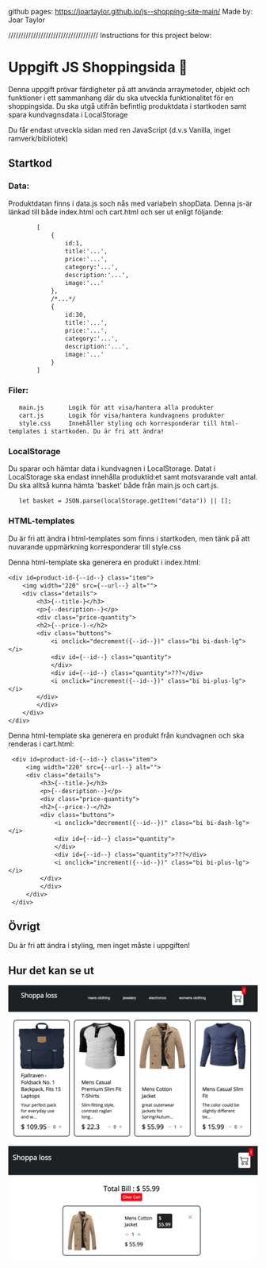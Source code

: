 github pages: https://joartaylor.github.io/js--shopping-site-main/
Made by: Joar Taylor












////////////////////////////////////
Instructions for this project below: 

# Uppgift JS Shoppingsida 🛒


Denna uppgift prövar färdigheter på att använda arraymetoder, objekt och funktioner i ett sammanhang där du ska utveckla funktionalitet för en shoppingsida. Du ska utgå utifrån befintlig produktdata i startkoden samt spara kundvagnsdata i LocalStorage

Du får endast utveckla sidan med ren JavaScript (d.v.s Vanilla, inget ramverk/bibliotek)


## Startkod

### Data:

Produktdatan finns i data.js soch nås med variabeln shopData. Denna js-är länkad till både index.html och cart.html och ser ut enligt följande:
       
            [
                {
                    id:1,
                    title:'...',
                    price:'...',
                    category:'...',
                    description:'...',
                    image:'...'
                },
                /*...*/
                {
                    id:30,
                    title:'...',
                    price:'...',
                    category:'...',
                    description:'...',
                    image:'...'
                }
            ]


### Filer:

       main.js       Logik för att visa/hantera alla produkter
       cart.js       Logik för visa/hantera kundvagnens produkter 
       style.css     Innehåller styling och korresponderar till html-templates i startkoden. Du är fri att ändra!
       
### LocalStorage

Du sparar och hämtar data i kundvagnen i LocalStorage. Datat i LocalStorage ska endast innehålla produktid:et samt motsvarande valt antal. Du ska alltså kunna hämta 'basket' både från main.js och cart.js. 

       let basket = JSON.parse(localStorage.getItem("data")) || [];
       
### HTML-templates

Du är fri att ändra i html-templates som finns i startkoden, men tänk på att nuvarande uppmärkning korresponderar till style.css

Denna html-template ska generera en produkt i index.html: 

    <div id=product-id-{--id--} class="item">
        <img width="220" src={--url--} alt=""> 
        <div class="details">
            <h3>{--title-}</h3>
            <p>{--desription--}</p>
            <div class="price-quantity">
            <h2>{--price-)-</h2>
            <div class="buttons">
                <i onclick="decrement({--id--})" class="bi bi-dash-lg"></i>
                <div id={--id--} class="quantity">
                </div>
                <div id={--id--} class="quantity">???</div>
                <i onclick="increment({--id--})" class="bi bi-plus-lg"></i>
            </div>
            </div>
        </div>
    </div>

Denna html-template ska generera en produkt från kundvagnen och ska renderas i cart.html: 

     <div id=product-id-{--id--} class="item">
         <img width="220" src={--url--} alt=""> 
         <div class="details">
             <h3>{--title-}</h3>
             <p>{--desription--}</p>
             <div class="price-quantity">
             <h2>{--price-)-</h2>
             <div class="buttons">
                 <i onclick="decrement({--id--})" class="bi bi-dash-lg"></i>
                 <div id={--id--} class="quantity">
                 </div>
                 <div id={--id--} class="quantity">???</div>
                 <i onclick="increment({--id--})" class="bi bi-plus-lg"></i>
             </div>
             </div>
         </div>
     </div>

## Övrigt

Du är fri att ändra i styling, men inget måste i uppgiften!

## Hur det kan se ut

![](https://github.com/chasacademy-sandra-larsson/js--shopping-site/blob/main/screens/produktsida.png)

![](https://github.com/chasacademy-sandra-larsson/js--shopping-site/blob/main/screens/kundvagn.png)
